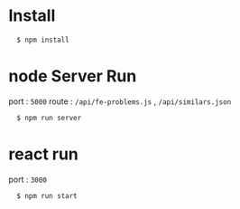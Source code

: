 # Install

```bash
  $ npm install
```

# node Server Run
port : `5000`
route : `/api/fe-problems.js` , `/api/similars.json`
```bash
  $ npm run server
```

# react run
port : `3000`
```bash
  $ npm run start
```